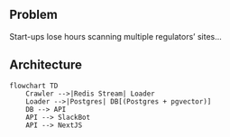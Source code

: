 ## Problem

Start-ups lose hours scanning multiple regulators’ sites…

## Architecture

```mermaid
flowchart TD
    Crawler -->|Redis Stream| Loader
    Loader -->|Postgres| DB[(Postgres + pgvector)]
    DB --> API
    API --> SlackBot
    API --> NextJS

